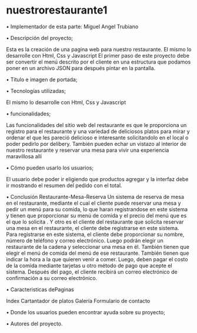 # nuestrorestaurante1

•	Implementador de esta parte:  Miguel Angel Trubiano

•	Descripción del proyecto;

Esta es la creación de una pagina web para nuestro restaurante.
El mismo lo desarrolle con Html, Css y Javascript
El primer paso de este proyecto debe ser convertir el menú descrito por el cliente en una estructura que podamos poner en un archivo JSON para después pintar en la pantalla.

•	Título e imagen de portada;

•	Tecnologías utilizadas;

El mismo lo desarrolle con Html, Css y Javascript

•	funcionalidades;

Las funcionalidades del sitio web del restaurante es que le proporciona un registro para el restaurante y una variedad de deliciosos platos para mirar y ordenar el que les pareció delicioso e interesante solicitandolo en el local o poder pedirlo por delibery. También pueden echar un vistazo al interior de nuestro restaurante y reservar una mesa para vivir una experiencia maravillosa allí

•	Cómo pueden usarlo los usuarios;

El usuario debe poder ir eligiendo que productos agregar y la interfaz debe ir mostrando el resumen del pedido con el total.

•	Conclusión
Restaurante-Mesa-Reserva
Un sistema de reserva de mesa en el restaurante, mediante el cual el cliente puede reservar una mesa y pedir un menú para su comida, lo que haran registrandose en este sistema y tienen que proporcionar su menú de comida y el precio del menú que es el que lo solicita . Y otro es el cliente del restaurante que solicita reservar una mesa en el restaurante, el cliente debe registrarse en este sistema. Para registrarse en este sistema, el cliente debe proporcionar su nombre, número de teléfono y correo electrónico. Luego podrán elegir un restaurante de la cadena y seleccionar una mesa en él. También tienen que elegir el menú de comida del menú de ese restaurante. También tienen que indicar la hora a la que quieren venir a comer. Luego, deben pagar el costo de la comida mediante tarjetas u otro método de pago que acepte el sistema. Después del pago, el cliente recibirá un correo electrónico de confirmación a su correo electrónico.

•	Caracteristicas dePaginas 

   Index
   Cartantador de platos
    Galería
    Formulario de contacto





•	Donde los usuarios pueden encontrar ayuda sobre su proyecto;


•	Autores del proyecto.
